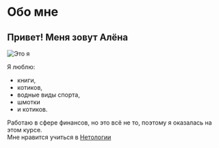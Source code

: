 # Обо мне  
  
## Привет! Меня зовут Алёна  

![Это я](C:\Users\admin\Desktop)
 
Я люблю:  
* книги,
* котиков,
* водные виды спорта,
* шмотки
* и котиков.  

Работаю в сфере финансов, но это всё не то, поэтому я оказалась на этом курсе.  
Мне нравится учиться в [Нетологии](https://netology.ru)